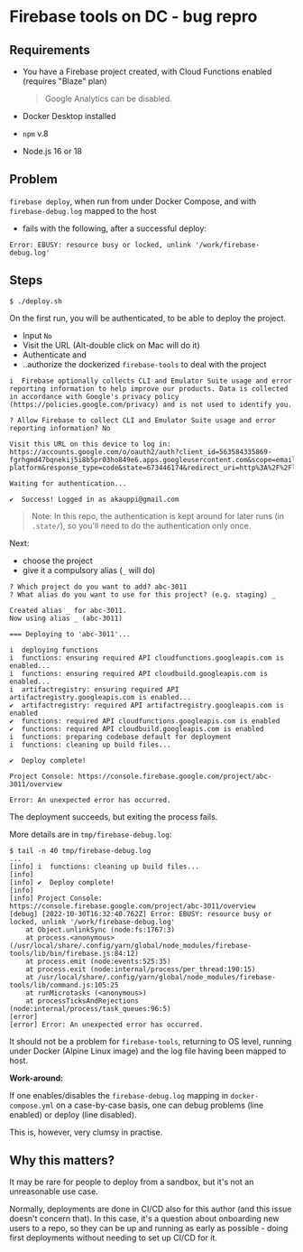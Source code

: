 # Firebase tools on DC - bug repro

## Requirements

- You have a Firebase project created, with Cloud Functions enabled (requires "Blaze" plan)

   >Google Analytics can be disabled.

- Docker Desktop installed 
- `npm` v.8
- Node.js 16 or 18

## Problem

`firebase deploy`, when run from under Docker Compose, and with `firebase-debug.log` mapped to the host

- fails with the following, after a successful deploy:

```
Error: EBUSY: resource busy or locked, unlink '/work/firebase-debug.log'
```


## Steps

```
$ ./deploy.sh 
```

On the first run, you will be authenticated, to be able to deploy the project.

- Input `No`
- Visit the URL (Alt-double click on Mac will do it)
- Authenticate and
- ..authorize the dockerized `firebase-tools` to deal with  the project

```
i  Firebase optionally collects CLI and Emulator Suite usage and error reporting information to help improve our products. Data is collected in accordance with Google's privacy policy (https://policies.google.com/privacy) and is not used to identify you.

? Allow Firebase to collect CLI and Emulator Suite usage and error reporting information? No

Visit this URL on this device to log in:
https://accounts.google.com/o/oauth2/auth?client_id=563584335869-fgrhgmd47bqnekij5i8b5pr03ho849e6.apps.googleusercontent.com&scope=email%20openid%20https%3A%2F%2Fwww.googleapis.com%2Fauth%2Fcloudplatformprojects.readonly%20https%3A%2F%2Fwww.googleapis.com%2Fauth%2Ffirebase%20https%3A%2F%2Fwww.googleapis.com%2Fauth%2Fcloud-platform&response_type=code&state=673446174&redirect_uri=http%3A%2F%2Flocalhost%3A9005

Waiting for authentication...

✔  Success! Logged in as akauppi@gmail.com
```

>Note: In this repo, the authentication is kept around for later runs (in `.state/`), so you'll need to do the authentication only once.

Next: 

- choose the project
- give it a compulsory alias (`_` will do)

```
? Which project do you want to add? abc-3011
? What alias do you want to use for this project? (e.g. staging) _

Created alias _ for abc-3011.
Now using alias _ (abc-3011)
```

```
=== Deploying to 'abc-3011'...

i  deploying functions
i  functions: ensuring required API cloudfunctions.googleapis.com is enabled...
i  functions: ensuring required API cloudbuild.googleapis.com is enabled...
i  artifactregistry: ensuring required API artifactregistry.googleapis.com is enabled...
✔  artifactregistry: required API artifactregistry.googleapis.com is enabled
✔  functions: required API cloudfunctions.googleapis.com is enabled
✔  functions: required API cloudbuild.googleapis.com is enabled
i  functions: preparing codebase default for deployment
i  functions: cleaning up build files...

✔  Deploy complete!

Project Console: https://console.firebase.google.com/project/abc-3011/overview

Error: An unexpected error has occurred.
```

The deployment succeeds, but exiting the process fails.

More details are in `tmp/firebase-debug.log`:

```
$ tail -n 40 tmp/firebase-debug.log
...
[info] i  functions: cleaning up build files... 
[info] 
[info] ✔  Deploy complete! 
[info] 
[info] Project Console: https://console.firebase.google.com/project/abc-3011/overview
[debug] [2022-10-30T16:32:40.762Z] Error: EBUSY: resource busy or locked, unlink '/work/firebase-debug.log'
    at Object.unlinkSync (node:fs:1767:3)
    at process.<anonymous> (/usr/local/share/.config/yarn/global/node_modules/firebase-tools/lib/bin/firebase.js:84:12)
    at process.emit (node:events:525:35)
    at process.exit (node:internal/process/per_thread:190:15)
    at /usr/local/share/.config/yarn/global/node_modules/firebase-tools/lib/command.js:105:25
    at runMicrotasks (<anonymous>)
    at processTicksAndRejections (node:internal/process/task_queues:96:5)
[error] 
[error] Error: An unexpected error has occurred.
```

It should not be a problem for `firebase-tools`, returning to OS level, running under Docker (Alpine Linux image) and the log file having been mapped to host.

**Work-around:**

If one enables/disables the `firebase-debug.log` mapping in `docker-compose.yml` on a case-by-case basis, one can debug problems (line enabled) or deploy (line disabled).

This is, however, very clumsy in practise.


## Why this matters?

It may be rare for people to deploy from a sandbox, but it's not an unreasonable use case.

Normally, deployments are done in CI/CD also for this author (and this issue doesn't concern that). In this case, it's a question about onboarding new users to a repo, so they can be up and running as early as possible - doing first deployments without needing to set up CI/CD for it.


<!--
---

There's a second issue mentioned in this repo. Proceed to [PROBLEM 2](./PROBLEM-2.md).
-->
